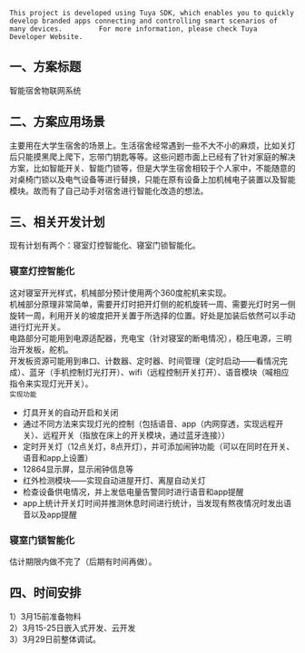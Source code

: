 `This project is developed using Tuya SDK, which enables you to quickly develop branded apps connecting and controlling smart scenarios of many devices.         For more information, please check Tuya Developer Website.`

## 一、方案标题
智能宿舍物联网系统
## 二、方案应用场景
主要用在大学生宿舍的场景上。生活宿舍经常遇到一些不大不小的麻烦，比如关灯后只能摸黑爬上爬下，忘带门钥匙等等。这些问题市面上已经有了针对家庭的解决方案，比如智能开关、智能门锁等，但是大学生宿舍相较于个人家中，不能随意的对桌椅门锁以及电气设备等进行替换，只能在原有设备上加机械电子装置以及智能模块。故而有了自己动手对宿舍进行智能化改造的想法。
## 三、相关开发计划
现有计划有两个：寝室灯控智能化、寝室门锁智能化。
### 寝室灯控智能化
 这对寝室开光样式，机械部分预计使用两个360度舵机来实现。<br>
 机械部分原理非常简单，需要开灯时把开灯侧的舵机旋转一周、需要光灯时另一侧旋转一周，利用开关的坡度把开关置于所选择的位置。好处是加装后依然可以手动进行灯光开关。<br>
 电路部分可能用到电源适配器，充电宝（针对寝室的断电情况），稳压电源，三明治开发板，舵机。<br>
 开发板资源可能用到串口、计数器、定时器、时间管理（定时启动——看情况完成）、蓝牙（手机控制灯光打开）、wifi（远程控制开关打开）、语音模块（喊相应指令来实现灯光开关）。<br>
 `实现功能`
 * 灯具开关的自动开启和关闭
 * 通过不同方法来实现灯光的控制（包括语音、app（内网穿透，实现远程开关）、远程开关（指放在床上的开关模块，通过蓝牙连接））
 * 定时开关灯（12点关灯，8点开灯），并可添加闹钟功能（可以在同时在开关、语音和app上设置）
 * 12864显示屏，显示闹钟信息等
 * 红外检测模块——实现自动进屋开灯、离屋自动关灯
 * 检查设备供电情况，并上发低电量告警同时进行语音和app提醒
 * app上统计开关灯时间并推测休息时间进行统计，当发现有熬夜情况时发出语音以及app提醒
 
 
 
### 寝室门锁智能化
估计期限内做不完了（后期有时间再做）。
## 四、时间安排
1）3月15前准备物料<br>
2）3月15-25日嵌入式开发、云开发<br>
3）3月29日前整体调试。

